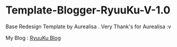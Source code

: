 # Template-Blogger-RyuuKu-V-1.0
Base Redesign Template by Aurealisa . Very Thank's for Aurealisa :v 

My Blog : <a href="https://ryuu-ku.blogspot.com">RyuuKu Blog</a>
